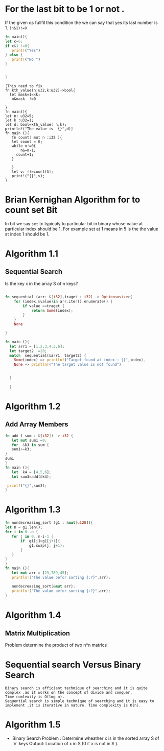 # For the last bit to be 1 or not .
 If the given qs fullfil this condition the we can say that yes its last number is 1.
 `(n&1)!=0`
 ```Rust
 fn main(){
 let c=6;
 if c&1 !=0{
    print!("Yes")
 } else {
    print!("No ")
 }
 

}
 ```
 ```
[This need to fix
 fn kth_value(n:u32,k:u32)->bool{
   let mask=1<<k;
    n&mask  !=0

}
fn main(){
let n: u32=5;
let k :u32=1;
let d: bool=kth_value( n,k);
println!("The value is  {}",d)]
fn main (){
    fn count( mut n :i32 ){
    let count = 0;
    while n!=0{
        n&=n-1;
      count+1;
    }

    }
    let v: ()=count(5);
    print!("{}",v);
}
```


# Brian Kernighan Algorithm for  to count set Bit




  
In bit we say `set` to typicaly to particular bit in binary whose value at particular index should be 1.
For example set at 1 means in 5 is the the value at index 1 should be 1.


# Algorithm 1.1
  ## Sequential Search 
  Is the key x in the array S of n keys?

```Rust

fn sequential (arr: &[i32],traget : i32) -> Option<usize>{
    for (index,&value)in arr.iter().enumerate() {
        if value ==traget {
            return Some(index);
        }
    }
    None

}

fn main (){
  let arr1 = [1,2,3,4,5,6];
  let target2  =20;
  match  sequential(&arr1, target2) {
    Some(index) => println!("Target found at index : {}",index),
    None => println!("The target value is not found")


  }
  
  }

```
# Algorithm 1.2
 ## Add Array Members
 ```Rust
 fn add ( sum : &[i32]) -> i32 {
    let mut sum1 =0;
    for  &k3 in sum {
    sum1+=k3;
}
 sum1 
}
fn main (){
    let  k4 = [4,5,6];
    let sum3=add(&k4);

  print!("{}",sum3);
}
 ```
 # Algorithm 1.3
 ```Rust
 fn nondecreasing_sort (g1 : &mut[u128]){
 let n = g1.len();
 for i in 0..n {
    for j in 0..n-i-1 {
        if  g1[j]>g1[j+1]{
            g1.swap(j, j+1);
        }
    }
 }
} 
fn main (){
    let mut arr = [23,789,45];
    println!("The value befor sorting {:?}",arr);
    
    nondecreasing_sort(&mut arr);
    println!("The value befor sorting {:?}",arr);
}
 ```
 # Algorithm 1.4
  ## Matrix Multiplication
   Problem determine the product of two n*n matrics 

   # Sequential search Versus Binary Search
    Binary search is efficiant technique of searching and it is quite complex ,as it works on the concept of divide and conquer.
    Time comlexity is O(log n).
    Sequential search is simple technique of searching and it is easy to implement ,it is iterative in nature. Time complexity is O(n).
  # Algorithm 1.5
  -  Binary Search
   Problem : Determine wheather x is in the sorted array S of 'n' keys 
   Output: Location of x in S (0 if x is not in S ).

 

